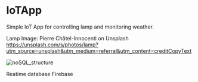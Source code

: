# IoTApp

Simple IoT App for controlling lamp and monitoring weather.

Lamp Image: Pierre Châtel-Innocenti on Unsplash https://unsplash.com/s/photos/lamp?utm_source=unsplash&utm_medium=referral&utm_content=creditCopyText

  
![noSQL_structure](https://user-images.githubusercontent.com/86766443/156724527-12c10706-d1e5-4ea5-b4f6-369949261e40.png)

Reatime database Firebase

